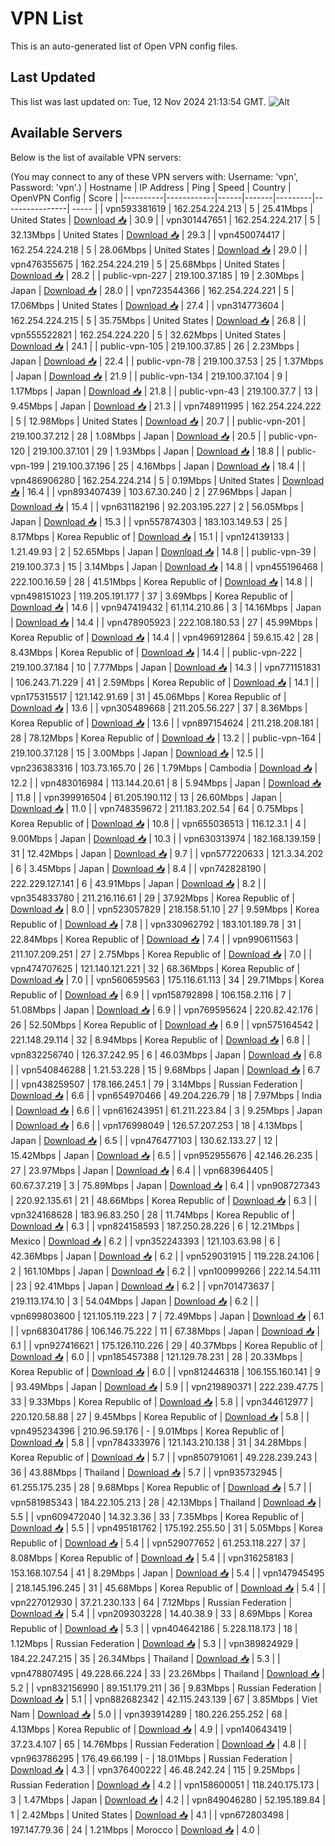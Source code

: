 # VPN List

This is an auto-generated list of Open VPN config files.

## Last Updated

This list was last updated on: Tue, 12 Nov 2024 21:13:54 GMT.
![Alt](https://repobeats.axiom.co/api/embed/186b98318ef1479477931607c1ad7d823f12451f.svg "Repobeats analytics image")

## Available Servers

Below is the list of available VPN servers:

(You may connect to any of these VPN servers with: Username: 'vpn', Password: 'vpn'.)
| Hostname | IP Address | Ping | Speed | Country | OpenVPN Config | Score |
|----------|------------|------|-------|---------|----------------| ----- |
| vpn593381619 | 162.254.224.213 | 5 | 25.41Mbps | United States | [Download 📥](./configs/server_0_US.ovpn) | 30.9 |
| vpn301447651 | 162.254.224.217 | 5 | 32.13Mbps | United States | [Download 📥](./configs/server_1_US.ovpn) | 29.3 |
| vpn450074417 | 162.254.224.218 | 5 | 28.06Mbps | United States | [Download 📥](./configs/server_2_US.ovpn) | 29.0 |
| vpn476355675 | 162.254.224.219 | 5 | 25.68Mbps | United States | [Download 📥](./configs/server_3_US.ovpn) | 28.2 |
| public-vpn-227 | 219.100.37.185 | 19 | 2.30Mbps | Japan | [Download 📥](./configs/server_4_JP.ovpn) | 28.0 |
| vpn723544366 | 162.254.224.221 | 5 | 17.06Mbps | United States | [Download 📥](./configs/server_5_US.ovpn) | 27.4 |
| vpn314773604 | 162.254.224.215 | 5 | 35.75Mbps | United States | [Download 📥](./configs/server_6_US.ovpn) | 26.8 |
| vpn555522821 | 162.254.224.220 | 5 | 32.62Mbps | United States | [Download 📥](./configs/server_7_US.ovpn) | 24.1 |
| public-vpn-105 | 219.100.37.85 | 26 | 2.23Mbps | Japan | [Download 📥](./configs/server_8_JP.ovpn) | 22.4 |
| public-vpn-78 | 219.100.37.53 | 25 | 1.37Mbps | Japan | [Download 📥](./configs/server_9_JP.ovpn) | 21.9 |
| public-vpn-134 | 219.100.37.104 | 9 | 1.17Mbps | Japan | [Download 📥](./configs/server_10_JP.ovpn) | 21.8 |
| public-vpn-43 | 219.100.37.7 | 13 | 9.45Mbps | Japan | [Download 📥](./configs/server_11_JP.ovpn) | 21.3 |
| vpn748911995 | 162.254.224.222 | 5 | 12.98Mbps | United States | [Download 📥](./configs/server_12_US.ovpn) | 20.7 |
| public-vpn-201 | 219.100.37.212 | 28 | 1.08Mbps | Japan | [Download 📥](./configs/server_13_JP.ovpn) | 20.5 |
| public-vpn-120 | 219.100.37.101 | 29 | 1.93Mbps | Japan | [Download 📥](./configs/server_14_JP.ovpn) | 18.8 |
| public-vpn-199 | 219.100.37.196 | 25 | 4.16Mbps | Japan | [Download 📥](./configs/server_15_JP.ovpn) | 18.4 |
| vpn486906280 | 162.254.224.214 | 5 | 0.19Mbps | United States | [Download 📥](./configs/server_16_US.ovpn) | 16.4 |
| vpn893407439 | 103.67.30.240 | 2 | 27.96Mbps | Japan | [Download 📥](./configs/server_17_JP.ovpn) | 15.4 |
| vpn631182196 | 92.203.195.227 | 2 | 56.05Mbps | Japan | [Download 📥](./configs/server_18_JP.ovpn) | 15.3 |
| vpn557874303 | 183.103.149.53 | 25 | 8.17Mbps | Korea Republic of | [Download 📥](./configs/server_19_KR.ovpn) | 15.1 |
| vpn124139133 | 1.21.49.93 | 2 | 52.65Mbps | Japan | [Download 📥](./configs/server_20_JP.ovpn) | 14.8 |
| public-vpn-39 | 219.100.37.3 | 15 | 3.14Mbps | Japan | [Download 📥](./configs/server_21_JP.ovpn) | 14.8 |
| vpn455196468 | 222.100.16.59 | 28 | 41.51Mbps | Korea Republic of | [Download 📥](./configs/server_22_KR.ovpn) | 14.8 |
| vpn498151023 | 119.205.191.177 | 37 | 3.69Mbps | Korea Republic of | [Download 📥](./configs/server_23_KR.ovpn) | 14.6 |
| vpn947419432 | 61.114.210.86 | 3 | 14.16Mbps | Japan | [Download 📥](./configs/server_24_JP.ovpn) | 14.4 |
| vpn478905923 | 222.108.180.53 | 27 | 45.99Mbps | Korea Republic of | [Download 📥](./configs/server_25_KR.ovpn) | 14.4 |
| vpn496912864 | 59.6.15.42 | 28 | 8.43Mbps | Korea Republic of | [Download 📥](./configs/server_26_KR.ovpn) | 14.4 |
| public-vpn-222 | 219.100.37.184 | 10 | 7.77Mbps | Japan | [Download 📥](./configs/server_27_JP.ovpn) | 14.3 |
| vpn771151831 | 106.243.71.229 | 41 | 2.59Mbps | Korea Republic of | [Download 📥](./configs/server_28_KR.ovpn) | 14.1 |
| vpn175315517 | 121.142.91.69 | 31 | 45.06Mbps | Korea Republic of | [Download 📥](./configs/server_29_KR.ovpn) | 13.6 |
| vpn305489668 | 211.205.56.227 | 37 | 8.36Mbps | Korea Republic of | [Download 📥](./configs/server_30_KR.ovpn) | 13.6 |
| vpn897154624 | 211.218.208.181 | 28 | 78.12Mbps | Korea Republic of | [Download 📥](./configs/server_31_KR.ovpn) | 13.2 |
| public-vpn-164 | 219.100.37.128 | 15 | 3.00Mbps | Japan | [Download 📥](./configs/server_32_JP.ovpn) | 12.5 |
| vpn236383316 | 103.73.165.70 | 26 | 1.79Mbps | Cambodia | [Download 📥](./configs/server_33_KH.ovpn) | 12.2 |
| vpn483016984 | 113.144.20.61 | 8 | 5.94Mbps | Japan | [Download 📥](./configs/server_34_JP.ovpn) | 11.8 |
| vpn399916504 | 61.205.190.112 | 13 | 26.60Mbps | Japan | [Download 📥](./configs/server_35_JP.ovpn) | 11.0 |
| vpn748359672 | 211.183.202.54 | 64 | 0.75Mbps | Korea Republic of | [Download 📥](./configs/server_36_KR.ovpn) | 10.8 |
| vpn655036513 | 116.12.3.1 | 4 | 9.00Mbps | Japan | [Download 📥](./configs/server_37_JP.ovpn) | 10.3 |
| vpn630313974 | 182.168.139.159 | 31 | 12.42Mbps | Japan | [Download 📥](./configs/server_38_JP.ovpn) | 9.7 |
| vpn577220633 | 121.3.34.202 | 6 | 3.45Mbps | Japan | [Download 📥](./configs/server_39_JP.ovpn) | 8.4 |
| vpn742828190 | 222.229.127.141 | 6 | 43.91Mbps | Japan | [Download 📥](./configs/server_40_JP.ovpn) | 8.2 |
| vpn354833780 | 211.216.116.61 | 29 | 37.92Mbps | Korea Republic of | [Download 📥](./configs/server_41_KR.ovpn) | 8.0 |
| vpn523057829 | 218.158.51.10 | 27 | 9.59Mbps | Korea Republic of | [Download 📥](./configs/server_42_KR.ovpn) | 7.8 |
| vpn330962792 | 183.101.189.78 | 31 | 22.84Mbps | Korea Republic of | [Download 📥](./configs/server_43_KR.ovpn) | 7.4 |
| vpn990611563 | 211.107.209.251 | 27 | 2.75Mbps | Korea Republic of | [Download 📥](./configs/server_44_KR.ovpn) | 7.0 |
| vpn474707625 | 121.140.121.221 | 32 | 68.36Mbps | Korea Republic of | [Download 📥](./configs/server_45_KR.ovpn) | 7.0 |
| vpn560659563 | 175.116.61.113 | 34 | 29.71Mbps | Korea Republic of | [Download 📥](./configs/server_46_KR.ovpn) | 6.9 |
| vpn158792898 | 106.158.2.116 | 7 | 51.08Mbps | Japan | [Download 📥](./configs/server_47_JP.ovpn) | 6.9 |
| vpn769595624 | 220.82.42.176 | 26 | 52.50Mbps | Korea Republic of | [Download 📥](./configs/server_48_KR.ovpn) | 6.9 |
| vpn575164542 | 221.148.29.114 | 32 | 8.94Mbps | Korea Republic of | [Download 📥](./configs/server_49_KR.ovpn) | 6.8 |
| vpn832256740 | 126.37.242.95 | 6 | 46.03Mbps | Japan | [Download 📥](./configs/server_50_JP.ovpn) | 6.8 |
| vpn540846288 | 1.21.53.228 | 15 | 9.68Mbps | Japan | [Download 📥](./configs/server_51_JP.ovpn) | 6.7 |
| vpn438259507 | 178.166.245.1 | 79 | 3.14Mbps | Russian Federation | [Download 📥](./configs/server_52_RU.ovpn) | 6.6 |
| vpn654970466 | 49.204.226.79 | 18 | 7.97Mbps | India | [Download 📥](./configs/server_53_IN.ovpn) | 6.6 |
| vpn616243951 | 61.211.223.84 | 3 | 9.25Mbps | Japan | [Download 📥](./configs/server_54_JP.ovpn) | 6.6 |
| vpn176998049 | 126.57.207.253 | 18 | 4.13Mbps | Japan | [Download 📥](./configs/server_55_JP.ovpn) | 6.5 |
| vpn476477103 | 130.62.133.27 | 12 | 15.42Mbps | Japan | [Download 📥](./configs/server_56_JP.ovpn) | 6.5 |
| vpn952955676 | 42.146.26.235 | 27 | 23.97Mbps | Japan | [Download 📥](./configs/server_57_JP.ovpn) | 6.4 |
| vpn683964405 | 60.67.37.219 | 3 | 75.89Mbps | Japan | [Download 📥](./configs/server_58_JP.ovpn) | 6.4 |
| vpn908727343 | 220.92.135.61 | 21 | 48.66Mbps | Korea Republic of | [Download 📥](./configs/server_59_KR.ovpn) | 6.3 |
| vpn324168628 | 183.96.83.250 | 28 | 11.74Mbps | Korea Republic of | [Download 📥](./configs/server_60_KR.ovpn) | 6.3 |
| vpn824158593 | 187.250.28.226 | 6 | 12.21Mbps | Mexico | [Download 📥](./configs/server_61_MX.ovpn) | 6.2 |
| vpn352243393 | 121.103.63.98 | 6 | 42.36Mbps | Japan | [Download 📥](./configs/server_62_JP.ovpn) | 6.2 |
| vpn529031915 | 119.228.24.106 | 2 | 161.10Mbps | Japan | [Download 📥](./configs/server_63_JP.ovpn) | 6.2 |
| vpn100999266 | 222.14.54.111 | 23 | 92.41Mbps | Japan | [Download 📥](./configs/server_64_JP.ovpn) | 6.2 |
| vpn701473637 | 219.113.174.10 | 3 | 54.04Mbps | Japan | [Download 📥](./configs/server_65_JP.ovpn) | 6.2 |
| vpn699803600 | 121.105.119.223 | 7 | 72.49Mbps | Japan | [Download 📥](./configs/server_66_JP.ovpn) | 6.1 |
| vpn683041786 | 106.146.75.222 | 11 | 67.38Mbps | Japan | [Download 📥](./configs/server_67_JP.ovpn) | 6.1 |
| vpn927416621 | 175.126.110.226 | 29 | 40.37Mbps | Korea Republic of | [Download 📥](./configs/server_68_KR.ovpn) | 6.0 |
| vpn185457388 | 121.129.78.231 | 28 | 20.33Mbps | Korea Republic of | [Download 📥](./configs/server_69_KR.ovpn) | 6.0 |
| vpn812446318 | 106.155.160.141 | 9 | 93.49Mbps | Japan | [Download 📥](./configs/server_70_JP.ovpn) | 5.9 |
| vpn219890371 | 222.239.47.75 | 33 | 9.33Mbps | Korea Republic of | [Download 📥](./configs/server_71_KR.ovpn) | 5.8 |
| vpn344612977 | 220.120.58.88 | 27 | 9.45Mbps | Korea Republic of | [Download 📥](./configs/server_72_KR.ovpn) | 5.8 |
| vpn495234396 | 210.96.59.176 | - | 9.01Mbps | Korea Republic of | [Download 📥](./configs/server_73_KR.ovpn) | 5.8 |
| vpn784333976 | 121.143.210.138 | 31 | 34.28Mbps | Korea Republic of | [Download 📥](./configs/server_74_KR.ovpn) | 5.7 |
| vpn850791061 | 49.228.239.243 | 36 | 43.88Mbps | Thailand | [Download 📥](./configs/server_75_TH.ovpn) | 5.7 |
| vpn935732945 | 61.255.175.235 | 28 | 9.68Mbps | Korea Republic of | [Download 📥](./configs/server_76_KR.ovpn) | 5.7 |
| vpn581985343 | 184.22.105.213 | 28 | 42.13Mbps | Thailand | [Download 📥](./configs/server_77_TH.ovpn) | 5.5 |
| vpn609472040 | 14.32.3.36 | 33 | 7.35Mbps | Korea Republic of | [Download 📥](./configs/server_78_KR.ovpn) | 5.5 |
| vpn495181762 | 175.192.255.50 | 31 | 5.05Mbps | Korea Republic of | [Download 📥](./configs/server_79_KR.ovpn) | 5.4 |
| vpn529077652 | 61.253.118.227 | 37 | 8.08Mbps | Korea Republic of | [Download 📥](./configs/server_80_KR.ovpn) | 5.4 |
| vpn316258183 | 153.168.107.54 | 41 | 8.29Mbps | Japan | [Download 📥](./configs/server_81_JP.ovpn) | 5.4 |
| vpn147945495 | 218.145.196.245 | 31 | 45.68Mbps | Korea Republic of | [Download 📥](./configs/server_82_KR.ovpn) | 5.4 |
| vpn227012930 | 37.21.230.133 | 64 | 7.12Mbps | Russian Federation | [Download 📥](./configs/server_83_RU.ovpn) | 5.4 |
| vpn209303228 | 14.40.38.9 | 33 | 8.69Mbps | Korea Republic of | [Download 📥](./configs/server_84_KR.ovpn) | 5.3 |
| vpn404642186 | 5.228.118.173 | 18 | 1.12Mbps | Russian Federation | [Download 📥](./configs/server_85_RU.ovpn) | 5.3 |
| vpn389824929 | 184.22.247.215 | 35 | 26.34Mbps | Thailand | [Download 📥](./configs/server_86_TH.ovpn) | 5.3 |
| vpn478807495 | 49.228.66.224 | 33 | 23.26Mbps | Thailand | [Download 📥](./configs/server_87_TH.ovpn) | 5.2 |
| vpn832156990 | 89.151.179.211 | 36 | 9.83Mbps | Russian Federation | [Download 📥](./configs/server_88_RU.ovpn) | 5.1 |
| vpn882682342 | 42.115.243.139 | 67 | 3.85Mbps | Viet Nam | [Download 📥](./configs/server_89_VN.ovpn) | 5.0 |
| vpn393914289 | 180.226.255.252 | 68 | 4.13Mbps | Korea Republic of | [Download 📥](./configs/server_90_KR.ovpn) | 4.9 |
| vpn140643419 | 37.23.4.107 | 65 | 14.76Mbps | Russian Federation | [Download 📥](./configs/server_91_RU.ovpn) | 4.8 |
| vpn963786295 | 176.49.66.199 | - | 18.01Mbps | Russian Federation | [Download 📥](./configs/server_92_RU.ovpn) | 4.3 |
| vpn376400222 | 46.48.242.24 | 115 | 9.25Mbps | Russian Federation | [Download 📥](./configs/server_93_RU.ovpn) | 4.2 |
| vpn158600051 | 118.240.175.173 | 3 | 1.47Mbps | Japan | [Download 📥](./configs/server_94_JP.ovpn) | 4.2 |
| vpn849046280 | 52.195.189.84 | 1 | 2.42Mbps | United States | [Download 📥](./configs/server_95_US.ovpn) | 4.1 |
| vpn672803498 | 197.147.79.36 | 24 | 1.21Mbps | Morocco | [Download 📥](./configs/server_96_MA.ovpn) | 4.0 |
